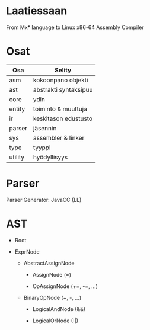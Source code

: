# Laatiessaan
From Mx* language to Linux x86-64 Assembly Compiler

# Osat

|Osa|Selity|
|-|-|
|asm|kokoonpano objekti|
|ast|abstrakti syntaksipuu|
|core|ydin|
|entity|toiminto & muuttuja|
|ir|keskitason edustusto|
|parser|jäsennin|
|sys|assembler & linker|
|type|tyyppi|
|utility|hyödyllisyys|

# Parser

Parser Generator: JavaCC (LL)

# AST

- Root

- ExprNode

    - AbstractAssignNode

        - AssignNode (=)

        - OpAssignNode (+=, -=, ...)

    - BinaryOpNode (+, -, ...)

        - LogicalAndNode (&&)

        - LogicalOrNode (||)